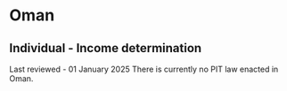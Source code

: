 # Oman
## Individual - Income determination
Last reviewed - 01 January 2025
There is currently no PIT law enacted in Oman.
